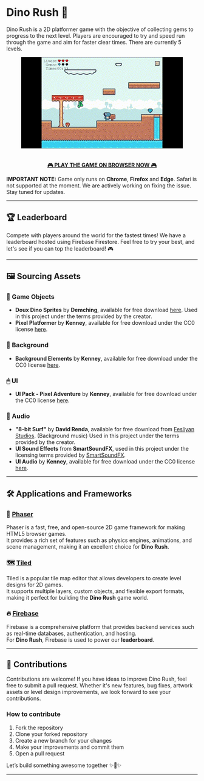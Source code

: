 # Dino Rush 🦖
Dino Rush is a 2D platformer game with the objective of collecting gems to progress to the next level.  Players are encouraged to try and speed run through the game and aim for faster clear times.  There are currently 5 levels.

<div align="center">
  <img src="sampleGIF.gif" alt="Demo GIF" />
</div>
<br>
<p align="center">
  <a href="https://dinorush.netlify.app" target="_blank"><strong>🎮 PLAY THE GAME ON BROWSER NOW 🎮</strong></a>
</p>
<p><strong>IMPORTANT NOTE:</strong> Game only runs on <strong>Chrome</strong>, <strong>Firefox</strong> and <strong>Edge</strong>. Safari is not supported at the moment. We are actively working on fixing the issue. Stay tuned for updates. </strong></p>

---

## 🏆 Leaderboard 
Compete with players around the world for the fastest times!
We have a leaderboard hosted using Firebase Firestore. Feel free to try your best, and let's see if you can top the leaderboard! 🎮


---

## 🖼️ Sourcing Assets
### 🌵 Game Objects
- **Doux Dino Sprites** by **Demching**, available for free download [here](https://demching.itch.io/dino-family). Used in this project under the terms provided by the creator.   
- **Pixel Platformer** by **Kenney**, available for free download under the CC0 license [here](https://kenney.nl/assets/pixel-platformer).


### 🌁 Background
- **Background Elements** by **Kenney**, available for free download under the CC0 license [here](https://kenney.nl/assets/background-elements).

### 🖱 UI
- **UI Pack - Pixel Adventure** by **Kenney**, available for free download under the CC0 license [here](https://kenney.nl/assets/ui-pack-pixel-adventure).  

### 🎵 Audio
- **"8-bit Surf"** by **David Renda**, available for free download from [Fesliyan Studios](https://www.fesliyanstudios.com/royalty-free-music/download/8-bit-surf/568). (Background music) Used in this project under the terms provided by the creator.
- **UI Sound Effects** from **SmartSoundFX**, used in this project under the licensing terms provided by [SmartSoundFX](https://soundcloud.com/smartsoundfx).
- **UI Audio** by **Kenney**, available for free download under the CC0 license [here](https://kenney.nl/assets/ui-audio).

---

## 🛠️ Applications and Frameworks

### 🚀 [Phaser](https://phaser.io/)
Phaser is a fast, free, and open-source 2D game framework for making HTML5 browser games.  
It provides a rich set of features such as physics engines, animations, and scene management, making it an excellent choice for **Dino Rush**.

### 🗺️ [Tiled](https://www.mapeditor.org/)
Tiled is a popular tile map editor that allows developers to create level designs for 2D games.  
It supports multiple layers, custom objects, and flexible export formats, making it perfect for building the **Dino Rush** game world.

### 🔥 [Firebase](https://firebase.google.com/)
Firebase is a comprehensive platform that provides backend services such as real-time databases, authentication, and hosting.  
For **Dino Rush**, Firebase is used to power our **leaderboard**.

---

## 🤝 Contributions
Contributions are welcome! If you have ideas to improve Dino Rush, feel free to submit a pull request. Whether it's new features, bug fixes, artwork assets or level design improvements, we look forward to see your contributions.

### How to contribute
1. Fork the repository
2. Clone your forked repository
3. Create a new branch for your changes
4. Make your improvements and commit them
5. Open a pull request

Let’s build something awesome together ✨🦖✨

---
